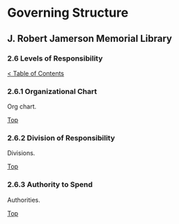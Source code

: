 [0]: ../README.md
[2.6]: levels-of-responsibility.md

# Governing Structure
## J. Robert Jamerson Memorial Library
### 2.6 Levels of Responsibility
[< Table of Contents][0]

### 2.6.1 Organizational Chart [](#organizational-chart)
Org chart.

[Top][2.6]

### 2.6.2 Division of Responsibility [](#division-of-responsibility)
Divisions.

[Top][2.6]

### 2.6.3 Authority to Spend [](#authority-to-spend)
Authorities.

[Top][2.6]